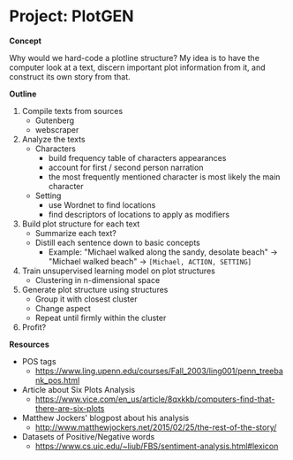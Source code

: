 # Project: PlotGEN

**Concept**

Why would we hard-code a plotline structure? My idea is to have the computer look at a text, discern important plot information from it, and construct its own story from that.

**Outline**

1. Compile texts from sources
    - Gutenberg
    - webscraper
2. Analyze the texts
    - Characters
        - build frequency table of characters appearances
        - account for first / second person narration
        - the most frequently mentioned character is most likely the main character
    - Setting
        - use Wordnet to find locations
        - find descriptors of locations to apply as modifiers
3. Build plot structure for each text
    - Summarize each text?
    - Distill each sentence down to basic concepts
        - Example: "Michael walked along the sandy, desolate beach" -> "Michael walked beach" -> `[Michael, ACTION, SETTING]` 
4. Train unsupervised learning model on plot structures
    - Clustering in n-dimensional space
5. Generate plot structure using structures
    - Group it with closest cluster
    - Change aspect
    - Repeat until firmly within the cluster
6. Profit?

**Resources**

- POS tags
    - https://www.ling.upenn.edu/courses/Fall_2003/ling001/penn_treebank_pos.html
- Article about Six Plots Analysis
    - https://www.vice.com/en_us/article/8qxkkb/computers-find-that-there-are-six-plots
- Matthew Jockers' blogpost about his analysis
    - http://www.matthewjockers.net/2015/02/25/the-rest-of-the-story/
- Datasets of Positive/Negative words
    - https://www.cs.uic.edu/~liub/FBS/sentiment-analysis.html#lexicon